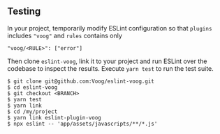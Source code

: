 
## Testing

In your project, temporarily modify ESLint configuration so that `plugins`
includes `"voog"` and `rules` contains only

```
"voog/<RULE>": ["error"]
```

Then clone `eslint-voog`, link it to your project and run ESLint over the
codebase to inspect the results. Execute `yarn test` to run the test suite.

```
$ git clone git@github.com:Voog/eslint-voog.git
$ cd eslint-voog
$ git checkout <BRANCH>
$ yarn test
$ yarn link
$ cd /my/project
$ yarn link eslint-plugin-voog
$ npx eslint -- 'app/assets/javascripts/**/*.js'
```

